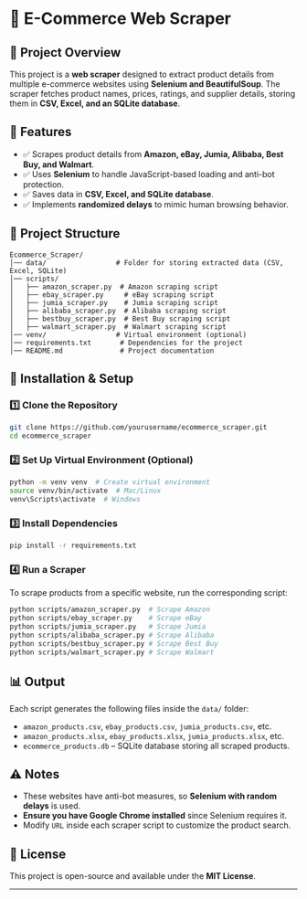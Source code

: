 # 🛒 E-Commerce Web Scraper

## 🚀 Project Overview
This project is a **web scraper** designed to extract product details from multiple e-commerce websites using **Selenium and BeautifulSoup**. The scraper fetches product names, prices, ratings, and supplier details, storing them in **CSV, Excel, and an SQLite database**.

## 📌 Features
- ✅ Scrapes product details from **Amazon, eBay, Jumia, Alibaba, Best Buy, and Walmart**.
- ✅ Uses **Selenium** to handle JavaScript-based loading and anti-bot protection.
- ✅ Saves data in **CSV, Excel, and SQLite database**.
- ✅ Implements **randomized delays** to mimic human browsing behavior.

## 📂 Project Structure
```
Ecommerce_Scraper/
│── data/                 # Folder for storing extracted data (CSV, Excel, SQLite)
│── scripts/
│   ├── amazon_scraper.py  # Amazon scraping script
│   ├── ebay_scraper.py     # eBay scraping script
│   ├── jumia_scraper.py    # Jumia scraping script
│   ├── alibaba_scraper.py  # Alibaba scraping script
│   ├── bestbuy_scraper.py  # Best Buy scraping script
│   ├── walmart_scraper.py  # Walmart scraping script
│── venv/                 # Virtual environment (optional)
│── requirements.txt       # Dependencies for the project
│── README.md              # Project documentation
```

## 🔧 Installation & Setup

### 1️⃣ **Clone the Repository**
```bash
git clone https://github.com/yourusername/ecommerce_scraper.git
cd ecommerce_scraper
```

### 2️⃣ **Set Up Virtual Environment (Optional)**
```bash
python -m venv venv  # Create virtual environment
source venv/bin/activate  # Mac/Linux
venv\Scripts\activate  # Windows
```

### 3️⃣ **Install Dependencies**
```bash
pip install -r requirements.txt
```

### 4️⃣ **Run a Scraper**
To scrape products from a specific website, run the corresponding script:
```bash
python scripts/amazon_scraper.py  # Scrape Amazon
python scripts/ebay_scraper.py    # Scrape eBay
python scripts/jumia_scraper.py   # Scrape Jumia
python scripts/alibaba_scraper.py # Scrape Alibaba
python scripts/bestbuy_scraper.py # Scrape Best Buy
python scripts/walmart_scraper.py # Scrape Walmart
```

## 📊 Output
Each script generates the following files inside the `data/` folder:
- `amazon_products.csv`, `ebay_products.csv`, `jumia_products.csv`, etc.
- `amazon_products.xlsx`, `ebay_products.xlsx`, `jumia_products.xlsx`, etc.
- `ecommerce_products.db` – SQLite database storing all scraped products.

## ⚠️ Notes
- These websites have anti-bot measures, so **Selenium with random delays** is used.
- **Ensure you have Google Chrome installed** since Selenium requires it.
- Modify `URL` inside each scraper script to customize the product search.

## 📜 License
This project is open-source and available under the **MIT License**.

---


